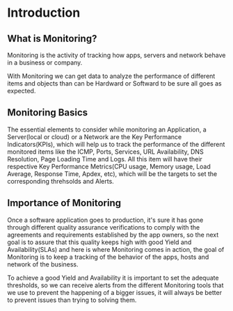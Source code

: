 # Introduction
  
## What is Monitoring?

Monitoring is the activity of tracking how apps, servers and network behave in a business or company.

With Monitoring we can get data to analyze the performance of different items and objects than can be Hardward or Softward to be sure all goes as expected.

## Monitoring Basics

The essential elements to consider while monitoring an Application, a Server(local or cloud) or a Network are the Key Performance Indicators(KPIs), which will help us to track the performance of the different monitored items like the ICMP, Ports, Services, URL Availability, DNS Resolution, Page Loading Time and Logs. All this item will have their respective Key Performance Metrics(CPU usage, Memory usage, Load Average, Response Time, Apdex, etc), which will be the targets to set the corresponding threhsolds and Alerts.

## Importance of Monitoring

Once a software application goes to production, it's sure it has gone through different quality assurance verifications to comply with the agreements and requirements established by the app owners, so the next goal is to assure that this quality keeps high with good Yield and Availability(SLAs) and here is where Monitoring comes in action, the goal of Monitoring is to keep a tracking of the behavior of the apps, hosts and network of the business.

To achieve a good Yield and Availability it is important to set the adequate thresholds, so we can receive alerts from the different Monitoring tools that we use to prevent the happening of a bigger issues, it will always be better to prevent issues than trying to solving them.